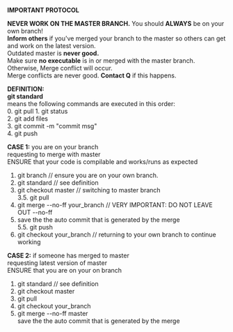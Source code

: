 **IMPORTANT PROTOCOL**

**NEVER WORK ON THE MASTER BRANCH.** You should **ALWAYS** be on your own branch! <br />
**Inform others** if you've merged your branch to the master so others can get and work on the latest version. <br />
Outdated master is **never good.** <br />
Make sure **no executable** is in or merged with the master branch. Otherwise, Merge conflict will occur. <br />
Merge conflicts are never good. **Contact Q** if this happens. <br />

**DEFINITION:** <br />
  **git standard** <br />
    means the following commands are executed in this order: <br />
      0. git pull
      1. git status <br />
      2. git add files <br />
      3. git commit -m "commit msg" <br />
      4. git push <br />

**CASE 1:** you are on your branch <br />
 requesting to merge with master <br />
  ENSURE that your code is compilable and works/runs as expected <br />

1. git branch  // ensure you are on your own branch. <br />
2. git standard  // see definition <br />
3. git checkout master  // switching to master branch <br />
3.5. git pull
4. git merge --no-ff your_branch // VERY IMPORTANT: DO NOT LEAVE OUT --no-ff <br />
5. save the the auto commit that is generated by the merge <br />
5.5. git push
6. git checkout your_branch  // returning to your own branch to continue working <br />

**CASE 2:** if someone has merged to master <br />
  requesting latest version of master <br />
    ENSURE that you are on your on branch <br />

1. git standard  // see definition <br />
2. git checkout master <br />
3. git pull <br />
4. git checkout your_branch <br />
5. git merge --no-ff master <br />
save the the auto commit that is generated by the merge 
